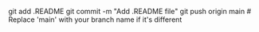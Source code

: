 git add .README
git commit -m "Add .README file"
git push origin main  # Replace 'main' with your branch name if it's different
